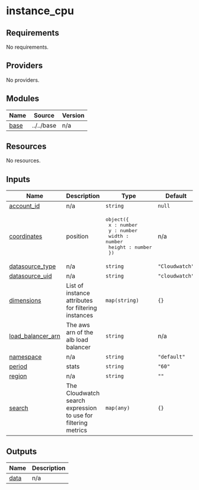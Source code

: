 # instance_cpu

<!-- BEGINNING OF PRE-COMMIT-TERRAFORM DOCS HOOK -->
## Requirements

No requirements.

## Providers

No providers.

## Modules

| Name | Source | Version |
|------|--------|---------|
| <a name="module_base"></a> [base](#module\_base) | ../../base | n/a |

## Resources

No resources.

## Inputs

| Name | Description | Type | Default | Required |
|------|-------------|------|---------|:--------:|
| <a name="input_account_id"></a> [account\_id](#input\_account\_id) | n/a | `string` | `null` | no |
| <a name="input_coordinates"></a> [coordinates](#input\_coordinates) | position | <pre>object({<br/>    x : number<br/>    y : number<br/>    width : number<br/>    height : number<br/>  })</pre> | n/a | yes |
| <a name="input_datasource_type"></a> [datasource\_type](#input\_datasource\_type) | n/a | `string` | `"Cloudwatch"` | no |
| <a name="input_datasource_uid"></a> [datasource\_uid](#input\_datasource\_uid) | n/a | `string` | `"cloudwatch"` | no |
| <a name="input_dimensions"></a> [dimensions](#input\_dimensions) | List of instance attributes for filtering instances | `map(string)` | `{}` | no |
| <a name="input_load_balancer_arn"></a> [load\_balancer\_arn](#input\_load\_balancer\_arn) | The aws arn of the alb load balancer | `string` | n/a | yes |
| <a name="input_namespace"></a> [namespace](#input\_namespace) | n/a | `string` | `"default"` | no |
| <a name="input_period"></a> [period](#input\_period) | stats | `string` | `"60"` | no |
| <a name="input_region"></a> [region](#input\_region) | n/a | `string` | `""` | no |
| <a name="input_search"></a> [search](#input\_search) | The Cloudwatch search expression to use for filtering metrics | `map(any)` | `{}` | no |

## Outputs

| Name | Description |
|------|-------------|
| <a name="output_data"></a> [data](#output\_data) | n/a |
<!-- END OF PRE-COMMIT-TERRAFORM DOCS HOOK -->
